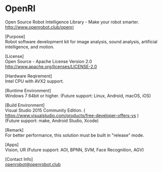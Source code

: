 # OpenRI
Open Source Robot Intelligence Library - Make your robot smarter.   
http://www.openrobot.club/openri

[Purpose]		
Robot software development kit for image analysis, sound analysis, artificial intelligence, and motion.

[License]		
Open Source - Apache License Version 2.0
http://www.apache.org/licenses/LICENSE-2.0

[Hardware Reqirement]		
Intel CPU with AVX2 support.

[Runtime Environment]		
Windows 7 64bit or higher.
(Future support: Linux, Android, macOS, iOS)

[Build Environment]		
Visual Studio 2015 Community Edition. ( https://www.visualstudio.com/products/free-developer-offers-vs )   
(Future support: make, Android Studio, Xcode)

[Remark]		
For better performance, this solution must be built in "release" mode.

[Apps]		
Vision, UR
(Future support: AOI, BPNN, SVM, Face Recognition, AGV)

[Contact Info]	
openrobot@openrobot.club		

